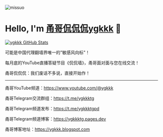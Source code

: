 <p align="left"> <img src="https://komarev.com/ghpvc/?username=yonggekkk&label=Profile%20views&color=0e75b6&style=flat" alt="missuo" /> </p>

<p>
  <h1 style="text-align: left;">
    <b>Hello, I'm <a href="https://www.youtube.com/@ygkkk">甬哥侃侃侃ygkkk</a> 👋</b>
  </h1>
</p>

[![ygkkk GitHub Stats](https://github-readme-stats.zohan.tech/api?username=yonggekkk&show_icons=true&hide=contribs,prs&include_all_commits=true&bg_color=30,fcb590,e46454&title_color=fff&text_color=fff&icon_color=fff)](https://github.com/yonggekkk)

可能是中国代理翻墙界唯一的"敏感风向标"！

每月底的YouTube直播答疑节目《侃侃墙》，甬哥面对面与您在线交流！

甬哥侃侃侃：我们废话不多说，直接开始作！

-------------------------------------------------------

甬哥YouTube频道：https://www.youtube.com/@ygkkk

甬哥Telegram交流群组：https://t.me/ygkkktg

甬哥Telegram频道发布：https://t.me/ygkkktgpd

甬哥Telegram频道博客：https://ygkkktg.pages.dev

甬哥博客地址：https://ygkkk.blogspot.com


